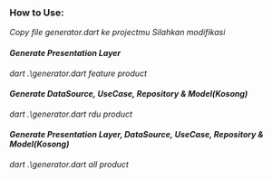 
### How to Use:
<i>Copy file generator.dart ke projectmu</i>
<i>Silahkan modifikasi

#### Generate Presentation Layer
dart .\generator.dart feature product

#### Generate DataSource, UseCase, Repository & Model(Kosong)
dart .\generator.dart rdu product

#### Generate Presentation Layer, DataSource, UseCase, Repository & Model(Kosong)
dart .\generator.dart all product